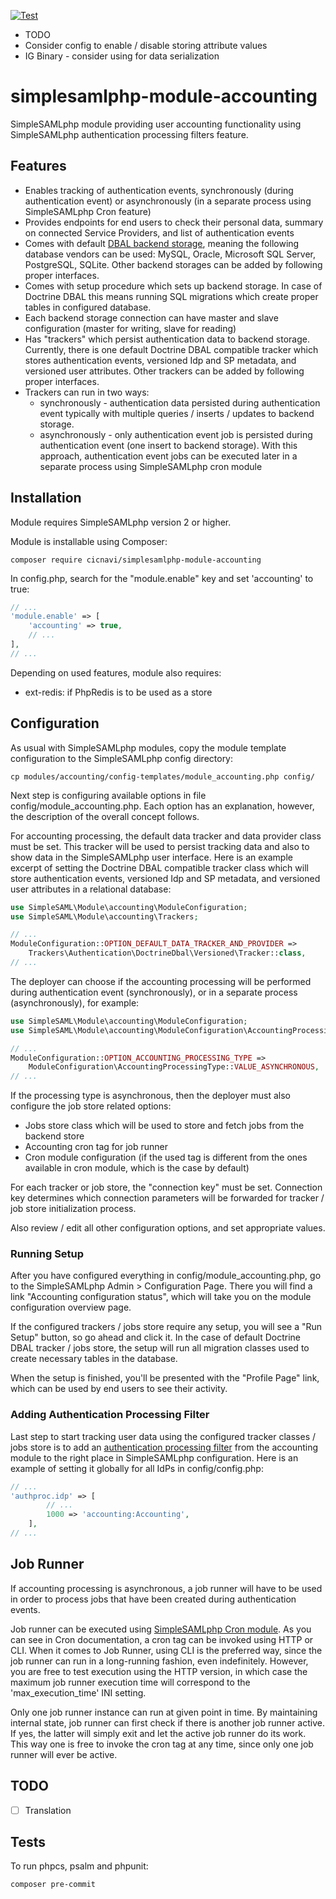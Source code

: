 [![Test](https://github.com/cicnavi/simplesamlphp-module-accounting/actions/workflows/test.yml/badge.svg)](https://github.com/cicnavi/simplesamlphp-module-accounting/actions/workflows/test.yml)


* TODO 
* Consider config to enable / disable storing attribute values
* IG Binary - consider using for data serialization


# simplesamlphp-module-accounting
SimpleSAMLphp module providing user accounting functionality using SimpleSAMLphp authentication processing 
filters feature.

## Features
- Enables tracking of authentication events, synchronously (during authentication event) or
asynchronously (in a separate process using SimpleSAMLphp Cron feature)
- Provides endpoints for end users to check their personal data, summary on connected
Service Providers, and list of authentication events
- Comes with default [DBAL backend storage](https://www.doctrine-project.org/projects/doctrine-dbal/en/latest/index.html),
meaning the following database vendors can be used: MySQL, Oracle, Microsoft SQL Server, PostgreSQL, SQLite. Other
backend storages can be added by following proper interfaces.
- Comes with setup procedure which sets up backend storage. In case of Doctrine DBAL this means running SQL migrations
which create proper tables in configured database.
- Each backend storage connection can have master and slave configuration (master for writing, slave for reading)
- Has "trackers" which persist authentication data to backend storage. Currently, there is one default Doctrine DBAL
compatible tracker which stores authentication events, versioned Idp and SP metadata, and versioned user attributes.
Other trackers can be added by following proper interfaces.
- Trackers can run in two ways:
  - synchronously - authentication data persisted during authentication event typically with multiple
  queries / inserts / updates to backend storage.
  - asynchronously - only authentication event job is persisted during authentication event
  (one insert to backend storage). With this approach, authentication event jobs can be executed later in a separate
  process using SimpleSAMLphp cron module

## Installation
Module requires SimpleSAMLphp version 2 or higher.

Module is installable using Composer:

```shell
composer require cicnavi/simplesamlphp-module-accounting
```

In config.php, search for the "module.enable" key and set 'accounting' to true:

```php
// ...
'module.enable' => [
    'accounting' => true,
    // ...
],
// ...
```

Depending on used features, module also requires:
- ext-redis: if PhpRedis is to be used as a store

## Configuration
As usual with SimpleSAMLphp modules, copy the module template configuration
to the SimpleSAMLphp config directory:

```shell
cp modules/accounting/config-templates/module_accounting.php config/
```

Next step is configuring available options in file config/module_accounting.php. Each option has an explanation,
however, the description of the overall concept follows.

For accounting processing, the default data tracker and data provider class must be set. This tracker will be used
to persist tracking data and also to show data in the SimpleSAMLphp user interface. Here is an example excerpt
of setting the Doctrine DBAL compatible tracker class which will store authentication events, versioned Idp
and SP metadata, and versioned user attributes in a relational database:

```php
use SimpleSAML\Module\accounting\ModuleConfiguration;
use SimpleSAML\Module\accounting\Trackers;

// ...
ModuleConfiguration::OPTION_DEFAULT_DATA_TRACKER_AND_PROVIDER =>
    Trackers\Authentication\DoctrineDbal\Versioned\Tracker::class,
// ...
```

The deployer can choose if the accounting processing will be performed during authentication event (synchronously),
or in a separate process (asynchronously), for example:

```php
use SimpleSAML\Module\accounting\ModuleConfiguration;
use SimpleSAML\Module\accounting\ModuleConfiguration\AccountingProcessingType;

// ...
ModuleConfiguration::OPTION_ACCOUNTING_PROCESSING_TYPE =>
    ModuleConfiguration\AccountingProcessingType::VALUE_ASYNCHRONOUS,
// ...
```

If the processing type is asynchronous, then the deployer must also configure the job store related options:
- Jobs store class which will be used to store and fetch jobs from the backend store
- Accounting cron tag for job runner
- Cron module configuration (if the used tag is different from the ones available in cron module, which is the case
by default)

For each tracker or job store, the "connection key" must be set. Connection key determines which connection
parameters will be forwarded for tracker / job store initialization process.

Also review / edit all other configuration options, and set appropriate values. 

### Running Setup

After you have configured everything in config/module_accounting.php, go to the SimpleSAMLphp Admin > Configuration
Page. There you will find a link "Accounting configuration status", which will take you on the 
module configuration overview page.

If the configured trackers / jobs store require any setup, you will see a "Run Setup" button, so go ahead
and click it. In the case of default Doctrine DBAL tracker / jobs store, the setup will run all migration
classes used to create necessary tables in the database.

When the setup is finished, you'll be presented with the "Profile Page" link, which can be used by end
users to see their activity.

### Adding Authentication Processing Filter
Last step to start tracking user data using the configured tracker classes / jobs store is to add an [authentication
processing filter](https://simplesamlphp.org/docs/stable/simplesamlphp-authproc.html) from the accounting module
to the right place in SimpleSAMLphp configuration. Here is an example of setting it globally for all IdPs 
in config/config.php:

```php
// ...
'authproc.idp' => [
        // ... 
        1000 => 'accounting:Accounting',
    ],
// ...
```
## Job Runner
If accounting processing is asynchronous, a job runner will have to be used in order to process jobs that have
been created during authentication events.

Job runner can be executed using [SimpleSAMLphp Cron module](https://github.com/simplesamlphp/simplesamlphp/blob/master/modules/cron/docs/cron.md).
As you can see in Cron documentation, a cron tag can be invoked using HTTP or CLI. When it comes to Job Runner, using
CLI is the preferred way, since the job runner can run in a long-running fashion, even indefinitely. However,
you are free to test execution using the HTTP version, in which case the maximum job runner execution time
will correspond to the 'max_execution_time' INI setting. 

Only one job runner instance can run at given point in time. By maintaining internal state, job runner can first check
if there is another job runner active. If yes, the latter will simply exit and let the active job runner do its work.
This way one is free to invoke the cron tag at any time, since only one job runner will ever be active.

## TODO
- [ ] Translation

## Tests
To run phpcs, psalm and phpunit:

```shell
composer pre-commit
```